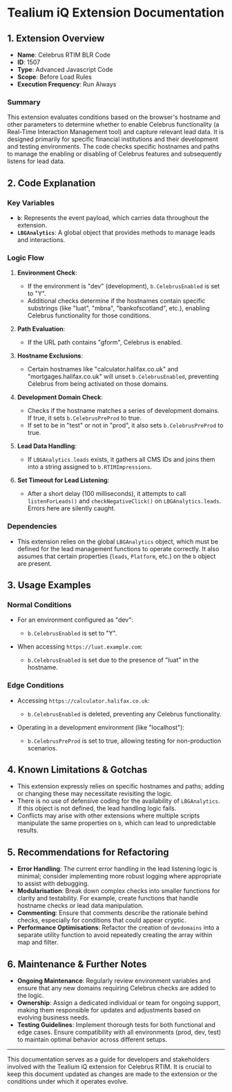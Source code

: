 # Tealium iQ Extension Documentation

## 1. Extension Overview

- **Name**: Celebrus RTIM BLR Code
- **ID**: 1507
- **Type**: Advanced Javascript Code
- **Scope**: Before Load Rules
- **Execution Frequency**: Run Always

### Summary
This extension evaluates conditions based on the browser's hostname and other parameters to determine whether to enable Celebrus functionality (a Real-Time Interaction Management tool) and capture relevant lead data. It is designed primarily for specific financial institutions and their development and testing environments. The code checks specific hostnames and paths to manage the enabling or disabling of Celebrus features and subsequently listens for lead data.

## 2. Code Explanation

### Key Variables
- **`b`**: Represents the event payload, which carries data throughout the extension.
- **`LBGAnalytics`**: A global object that provides methods to manage leads and interactions.
  
### Logic Flow
1. **Environment Check**: 
   - If the environment is "dev" (development), `b.CelebrusEnabled` is set to "Y".
   - Additional checks determine if the hostnames contain specific substrings (like "luat", "mbna", "bankofscotland", etc.), enabling Celebrus functionality for those conditions.

2. **Path Evaluation**: 
   - If the URL path contains "gform", Celebrus is enabled.
   
3. **Hostname Exclusions**: 
   - Certain hostnames like "calculator.halifax.co.uk" and "mortgages.halifax.co.uk" will unset `b.CelebrusEnabled`, preventing Celebrus from being activated on those domains.
   
4. **Development Domain Check**: 
   - Checks if the hostname matches a series of development domains. If true, it sets `b.CelebrusPreProd` to true.
   - If set to be in "test" or not in "prod", it also sets `b.CelebrusPreProd` to true.

5. **Lead Data Handling**: 
   - If `LBGAnalytics.leads` exists, it gathers all CMS IDs and joins them into a string assigned to `b.RTIMImpressions`.

6. **Set Timeout for Lead Listening**: 
   - After a short delay (100 milliseconds), it attempts to call `listenForLeads()` and `checkNegativeClick()` on `LBGAnalytics.leads`. Errors here are silently caught.

### Dependencies
- This extension relies on the global `LBGAnalytics` object, which must be defined for the lead management functions to operate correctly. It also assumes that certain properties (`leads`, `Platform`, etc.) on the `b` object are present.

## 3. Usage Examples

### Normal Conditions
- For an environment configured as "dev":
  - `b.CelebrusEnabled` is set to "Y".
  
- When accessing `https://luat.example.com`:
  - `b.CelebrusEnabled` is set due to the presence of "luat" in the hostname.

### Edge Conditions
- Accessing `https://calculator.halifax.co.uk`:
  - `b.CelebrusEnabled` is deleted, preventing any Celebrus functionality.

- Operating in a development environment (like "localhost"):
  - `b.CelebrusPreProd` is set to true, allowing testing for non-production scenarios.

## 4. Known Limitations & Gotchas

- This extension expressly relies on specific hostnames and paths; adding or changing these may necessitate revisiting the logic.
- There is no use of defensive coding for the availability of `LBGAnalytics`. If this object is not defined, the lead handling logic fails.
- Conflicts may arise with other extensions where multiple scripts manipulate the same properties on `b`, which can lead to unpredictable results.

## 5. Recommendations for Refactoring

- **Error Handling**: The current error handling in the lead listening logic is minimal; consider implementing more robust logging where appropriate to assist with debugging.
- **Modularisation**: Break down complex checks into smaller functions for clarity and testability. For example, create functions that handle hostname checks or lead data manipulation.
- **Commenting**: Ensure that comments describe the rationale behind checks, especially for conditions that could appear cryptic.
- **Performance Optimisations**: Refactor the creation of `devdomains` into a separate utility function to avoid repeatedly creating the array within map and filter.

## 6. Maintenance & Further Notes

- **Ongoing Maintenance**: Regularly review environment variables and ensure that any new domains requiring Celebrus checks are added to the logic.
- **Ownership**: Assign a dedicated individual or team for ongoing support, making them responsible for updates and adjustments based on evolving business needs.
- **Testing Guidelines**: Implement thorough tests for both functional and edge cases. Ensure compatibility with all environments (prod, dev, test) to maintain optimal behavior across different setups.

---

This documentation serves as a guide for developers and stakeholders involved with the Tealium iQ extension for Celebrus RTIM. It is crucial to keep this document updated as changes are made to the extension or the conditions under which it operates evolve.